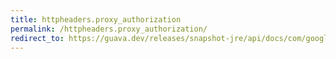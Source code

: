 ```yaml
---
title: httpheaders.proxy_authorization
permalink: /httpheaders.proxy_authorization/
redirect_to: https://guava.dev/releases/snapshot-jre/api/docs/com/google/common/net/HttpHeaders.html#PROXY_AUTHORIZATION
---
```

